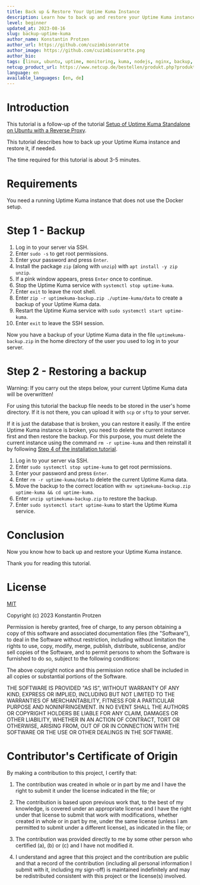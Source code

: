 ```yaml
---
title: Back up & Restore Your Uptime Kuma Instance
description: Learn how to back up and restore your Uptime Kuma instance.
level: beginner
updated_at: 2023-08-16
slug: backup-uptime-kuma
author_name: Konstantin Protzen
author_url: https://github.com/cuzimbisonratte
author_image: https://github.com/cuzimbisonratte.png
author_bio:
tags: [linux, ubuntu, uptime, monitoring, kuma, nodejs, nginx, backup, restore]
netcup_product_url: https://www.netcup.de/bestellen/produkt.php?produkt=2991
language: en
available_languages: [en, de]
---
```


# Introduction

This tutorial is a follow-up of the tutorial [Setup of Uptime Kuma Standalone on Ubuntu with a Reverse Proxy](https://community.netcup.com/en/tutorials/ubuntu-uptime-kuma-standalone-installation).

This tutorial describes how to back up your Uptime Kuma instance and restore it, if needed.

The time required for this tutorial is about 3-5 minutes.

# Requirements

You need a running Uptime Kuma instance that does not use the Docker setup.

# Step 1 - Backup

1. Log in to your server via SSH.
2. Enter `sudo -s` to get root permissions.
3. Enter your password and press `Enter`.
4. Install the package `zip` (along with `unzip`) with `apt install -y zip unzip`.
5. If a pink window appears, press `Enter` once to continue.
6. Stop the Uptime Kuma service with `systemctl stop uptime-kuma`.
7. Enter `exit` to leave the root shell.
8. Enter `zip -r uptimekuma-backup.zip ./uptime-kuma/data` to create a backup of your Uptime Kuma data.
9. Restart the Uptime Kuma service with `sudo systemctl start uptime-kuma`.
10. Enter `exit` to leave the SSH session.

Now you have a backup of your Uptime Kuma data in the file `uptimekuma-backup.zip` in the home directory of the user you used to log in to your server.

# Step 2 - Restoring a backup

Warning: If you carry out the steps below, your current Uptime Kuma data will be overwritten!

For using this tutorial the backup file needs to be stored in the user's home directory. If it is not there, you can upload it with `scp` or `sftp` to your server.

If it is just the database that is broken, you can restore it easily.
If the entire Uptime Kuma instance is broken, you need to delete the current instance first and then restore the backup. For this purpose, you must delete the current instance using the command `rm -r uptime-kuma` and then reinstall it by following [Step 4 of the installation tutorial](https://community.netcup.com/en/tutorials/ubuntu-uptime-kuma-standalone-installation#step-4---installing-uptime-kuma).

1. Log in to your server via SSH.
2. Enter `sudo systemctl stop uptime-kuma` to get root permissions.
3. Enter your password and press `Enter`.
4. Enter `rm -r uptime-kuma/data` to delete the current Uptime Kuma data.
5. Move the backup to the correct location with `mv uptimekuma-backup.zip uptime-kuma && cd uptime-kuma`.
6. Enter `unzip uptimekuma-backup.zip` to restore the backup.
7. Enter `sudo systemctl start uptime-kuma` to start the Uptime Kuma service.

# Conclusion

Now you know how to back up and restore your Uptime Kuma instance.

Thank you for reading this tutorial.

# License

[MIT](https://github.com/netcup-community/community-tutorials/blob/main/LICENSE)

Copyright (c) 2023 Konstantin Protzen

Permission is hereby granted, free of charge, to any person obtaining a copy of this software and associated documentation files (the "Software"), to deal in the Software without restriction, including without limitation the rights to use, copy, modify, merge, publish, distribute, sublicense, and/or sell copies of the Software, and to permit persons to whom the Software is furnished to do so, subject to the following conditions:

The above copyright notice and this permission notice shall be included in all copies or substantial portions of the Software.

THE SOFTWARE IS PROVIDED "AS IS", WITHOUT WARRANTY OF ANY KIND, EXPRESS OR IMPLIED, INCLUDING BUT NOT LIMITED TO THE WARRANTIES OF MERCHANTABILITY, FITNESS FOR A PARTICULAR PURPOSE AND NONINFRINGEMENT. IN NO EVENT SHALL THE AUTHORS OR COPYRIGHT HOLDERS BE LIABLE FOR ANY CLAIM, DAMAGES OR OTHER LIABILITY, WHETHER IN AN ACTION OF CONTRACT, TORT OR OTHERWISE, ARISING FROM, OUT OF OR IN CONNECTION WITH THE SOFTWARE OR THE USE OR OTHER DEALINGS IN THE SOFTWARE.

# Contributor's Certificate of Origin

By making a contribution to this project, I certify that:

1.  The contribution was created in whole or in part by me and I have the right to submit it under the license indicated in the file; or

2.  The contribution is based upon previous work that, to the best of my knowledge, is covered under an appropriate license and I have the right under that license to submit that work with modifications, whether created in whole or in part by me, under the same license (unless I am permitted to submit under a different license), as indicated in the file; or

3.  The contribution was provided directly to me by some other person who certified (a), (b) or (c) and I have not modified it.

4.  I understand and agree that this project and the contribution are public and that a record of the contribution (including all personal information I submit with it, including my sign-off) is maintained indefinitely and may be redistributed consistent with this project or the license(s) involved.
